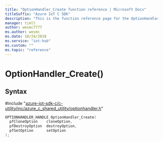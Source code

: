 ```yaml
---                             
title: "OptionHandler_Create function reference | Microsoft Docs" 
titleSuffix: "Azure IoT C SDK"            
description: "This is the function reference page for the OptionHandler_Create() function in the Azure IoT C SDK. This SDK is used with Azure IoT Hub and Azure IoT Hub Device Provisioning Service"            
manager: timlt                 
author: wesmc7777              
ms.author: wesmc               
ms.date: 10/24/2018                    
ms.service: "iot-hub"             
ms.custom: ""                
ms.topic: "reference"        
---                            
```


# OptionHandler_Create()

## Syntax

\#include "[azure-iot-sdk-c/c-utility/inc/azure_c_shared_utility/optionhandler.h](../optionhandler-h.md)"  
```C
OPTIONHANDLER_HANDLE OptionHandler_Create(
  pfCloneOption    cloneOption,
  pfDestroyOption  destroyOption,
  pfSetOption      setOption
);
```

